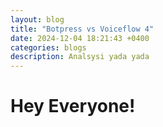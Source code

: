 ```yaml
---
layout: blog
title: "Botpress vs Voiceflow 4"
date: 2024-12-04 18:21:43 +0400
categories: blogs
description: Analsysi yada yada
---
```


# Hey Everyone!

